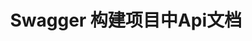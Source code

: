 ---
layout: post
title: Swagger 构建项目中Api文档
description: 作为一个后端程序员,在编辑后台接口时,我们可以有多种选择,当然在此之前介绍过apidocJs,这里再介绍一个目前在用的接口管理工具Swagger
tags:
     PHP
     Swagger
     Api
class: post-nine
comments: true
poster: /attachments/images/articles/2018-01-04/poster.jpg
---